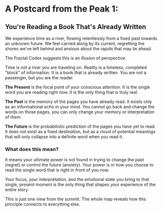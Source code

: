 # A Postcard from the Peak 1: 
## You're Reading a Book That's Already Written

We experience time as a river, flowing relentlessly from a fixed past towards an unknown future. We feel carried along by its current, regretting the shores we've left behind and anxious about the rapids that may lie ahead.

The Fractal Codex suggests this is an illusion of perspective.

Time is not a river you are traveling on. Reality is a timeless, completed "block" of information. It is a book that is already written. You are not a passenger, but you are the reader.

**The Present** is the focal point of your conscious attention. It is the single word you are reading right now. It is the only thing that is truly real.

**The Past** is the memory of the pages you have already read. It exists only as an informational echo in your mind. You cannot go back and change the words on those pages, you can only change your memory or interpretation of them.

**The Future** is the probabilistic prediction of the pages you have yet to read. It does not exist as a fixed destination, but as a cloud of potential meanings that will only collapse into a definite word when you read it.

### What does this mean?

It means your ultimate power is not found in trying to change the past (regret) or control the future (anxiety). Your power is in how you choose to read the single word that is right in front of you now.

Your focus, your interpretation, and the emotional state you bring to that single, present moment is the only thing that shapes your experience of the entire story.

This is just one view from the summit. The whole map reveals how this principle connects to everything else.
